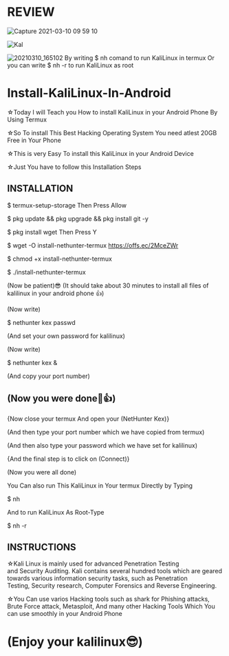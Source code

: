 # REVIEW
![Capture 2021-03-10 09 59 10](https://user-images.githubusercontent.com/75472335/110577058-e061b580-8187-11eb-90d8-d93f7ba5f2d1.jpg)

![Kal](https://user-images.githubusercontent.com/75472335/110576973-b7412500-8187-11eb-9ad9-5ad6d1eb6b91.jpg)

![20210310_165102](https://user-images.githubusercontent.com/75472335/110621996-e6c05380-81c0-11eb-8238-0c36fae054d1.jpg)
By writing $ nh comand to run KaliLinux in termux
Or you can write $ nh -r to run KaliLinux as root

# Install-KaliLinux-In-Android

☆Today I will Teach you How to install KaliLinux in your Android Phone By Using Termux

☆So To install This Best Hacking Operating System You need atlest 20GB Free in Your Phone

☆This is very Easy To install this KaliLinux in your Android Device

☆Just You have to follow this Installation Steps

<h2>INSTALLATION</h2>

$ termux-setup-storage
Then Press Allow

$ pkg update && pkg upgrade && pkg install git -y 

$ pkg install wget
Then Press Y

$ wget -O install-nethunter-termux https://offs.ec/2MceZWr 

$ chmod +x install-nethunter-termux 

$ ./install-nethunter-termux

(Now be patient)😎
(It should take about 30 minutes to install all files of kalilinux in your android phone 👍)

(Now write)

$ nethunter kex passwd

(And set your own password for kalilinux)

(Now write)

$ nethunter kex &

(And copy your port number)

<h2>(Now you were done🤟👍)</h2>

{Now close your termux And open your (NetHunter Kex)}

(And then type your port number which we have copied from termux)

(And then also type your password which we have set for kalilinux)

{And the final step is to click on (Connect)}

(Now you were all done)

You Can also run This KaliLinux in Your termux Directly by Typing 

$ nh

And to run KaliLinux As Root-Type

$ nh -r

<h2>INSTRUCTIONS</h2>

☆Kali Linux is mainly used for advanced Penetration Testing and Security Auditing.
  Kali contains several hundred tools which are geared towards various information security tasks, such as Penetration Testing, Security research, Computer Forensics and Reverse Engineering.

☆You Can use varios Hacking tools such as shark for Phishing attacks, Brute Force attack, Metasploit, And many other Hacking Tools
  Which You can use smoothly in your Android Phone

<h1>(Enjoy your kalilinux😎)</h2>
